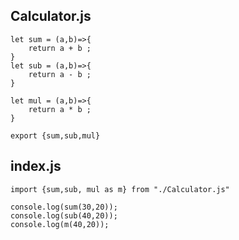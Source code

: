<h2>Calculator.js </h2>

```
let sum = (a,b)=>{
    return a + b ;
}
let sub = (a,b)=>{
    return a - b ;
}

let mul = (a,b)=>{
    return a * b ;
}

export {sum,sub,mul}
```


<h2>index.js</h2>

```
import {sum,sub, mul as m} from "./Calculator.js"

console.log(sum(30,20));
console.log(sub(40,20));
console.log(m(40,20));
```

